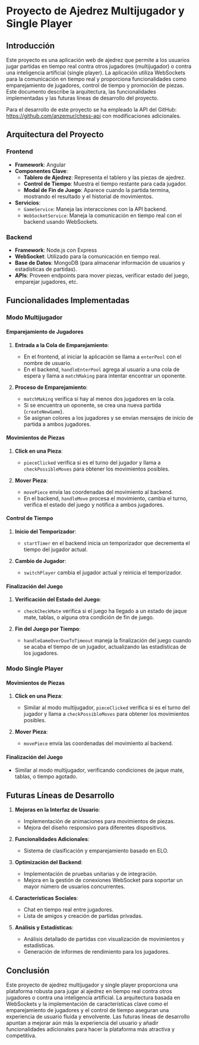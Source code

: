 # Proyecto de Ajedrez Multijugador y Single Player

## Introducción

Este proyecto es una aplicación web de ajedrez que permite a los usuarios jugar partidas en tiempo real contra otros jugadores (multijugador) o contra una inteligencia artificial (single player). La aplicación utiliza WebSockets para la comunicación en tiempo real y proporciona funcionalidades como emparejamiento de jugadores, control de tiempo y promoción de piezas. Este documento describe la arquitectura, las funcionalidades implementadas y las futuras líneas de desarrollo del proyecto.

Para el desarrollo de este proyecto se ha empleado la API del GitHub: https://github.com/anzemur/chess-api con modificaciones adicionales.

## Arquitectura del Proyecto

### Frontend

- **Framework**: Angular
- **Componentes Clave**:
  - **Tablero de Ajedrez**: Representa el tablero y las piezas de ajedrez.
  - **Control de Tiempo**: Muestra el tiempo restante para cada jugador.
  - **Modal de Fin de Juego**: Aparece cuando la partida termina, mostrando el resultado y el historial de movimientos.
- **Servicios**:
  - `GameService`: Maneja las interacciones con la API backend.
  - `WebSocketService`: Maneja la comunicación en tiempo real con el backend usando WebSockets.

### Backend

- **Framework**: Node.js con Express
- **WebSocket**: Utilizado para la comunicación en tiempo real.
- **Base de Datos**: MongoDB (para almacenar información de usuarios y estadísticas de partidas).
- **APIs**: Proveen endpoints para mover piezas, verificar estado del juego, emparejar jugadores, etc.

## Funcionalidades Implementadas

### Modo Multijugador

#### Emparejamiento de Jugadores

1. **Entrada a la Cola de Emparejamiento**:
   - En el frontend, al iniciar la aplicación se llama a `enterPool` con el nombre de usuario.
   - En el backend, `handleEnterPool` agrega al usuario a una cola de espera y llama a `matchMaking` para intentar encontrar un oponente.

2. **Proceso de Emparejamiento**:
   - `matchMaking` verifica si hay al menos dos jugadores en la cola.
   - Si se encuentra un oponente, se crea una nueva partida (`createNewGame`).
   - Se asignan colores a los jugadores y se envían mensajes de inicio de partida a ambos jugadores.

#### Movimientos de Piezas

1. **Click en una Pieza**:
   - `pieceClicked` verifica si es el turno del jugador y llama a `checkPossibleMoves` para obtener los movimientos posibles.

2. **Mover Pieza**:
   - `movePiece` envía las coordenadas del movimiento al backend.
   - En el backend, `handleMove` procesa el movimiento, cambia el turno, verifica el estado del juego y notifica a ambos jugadores.

#### Control de Tiempo

1. **Inicio del Temporizador**:
   - `startTimer` en el backend inicia un temporizador que decrementa el tiempo del jugador actual.

2. **Cambio de Jugador**:
   - `switchPlayer` cambia el jugador actual y reinicia el temporizador.

#### Finalización del Juego

1. **Verificación del Estado del Juego**:
   - `checkCheckMate` verifica si el juego ha llegado a un estado de jaque mate, tablas, o alguna otra condición de fin de juego.

2. **Fin del Juego por Tiempo**:
   - `handleGameOverDueToTimeout` maneja la finalización del juego cuando se acaba el tiempo de un jugador, actualizando las estadísticas de los jugadores.

### Modo Single Player

#### Movimientos de Piezas

1. **Click en una Pieza**:
   - Similar al modo multijugador, `pieceClicked` verifica si es el turno del jugador y llama a `checkPossibleMoves` para obtener los movimientos posibles.

2. **Mover Pieza**:
   - `movePiece` envía las coordenadas del movimiento al backend.


#### Finalización del Juego

- Similar al modo multijugador, verificando condiciones de jaque mate, tablas, o tiempo agotado.

## Futuras Líneas de Desarrollo

1. **Mejoras en la Interfaz de Usuario**:
   - Implementación de animaciones para movimientos de piezas.
   - Mejora del diseño responsivo para diferentes dispositivos.

2. **Funcionalidades Adicionales**:
   - Sistema de clasificación y emparejamiento basado en ELO.

3. **Optimización del Backend**:
   - Implementación de pruebas unitarias y de integración.
   - Mejora en la gestión de conexiones WebSocket para soportar un mayor número de usuarios concurrentes.

4. **Características Sociales**:
   - Chat en tiempo real entre jugadores.
   - Lista de amigos y creación de partidas privadas.

5. **Análisis y Estadísticas**:
   - Análisis detallado de partidas con visualización de movimientos y estadísticas.
   - Generación de informes de rendimiento para los jugadores.

## Conclusión

Este proyecto de ajedrez multijugador y single player proporciona una plataforma robusta para jugar al ajedrez en tiempo real contra otros jugadores o contra una inteligencia artificial. La arquitectura basada en WebSockets y la implementación de características clave como el emparejamiento de jugadores y el control de tiempo aseguran una experiencia de usuario fluida y envolvente. Las futuras líneas de desarrollo apuntan a mejorar aún más la experiencia del usuario y añadir funcionalidades adicionales para hacer la plataforma más atractiva y competitiva.
